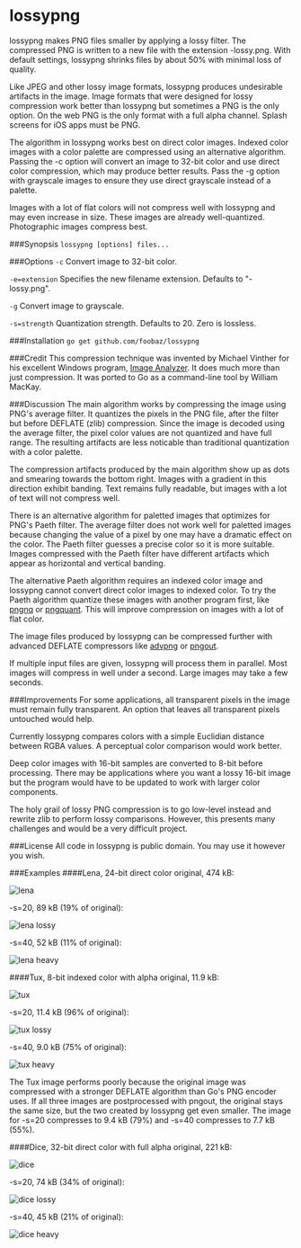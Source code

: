 lossypng
========

lossypng makes PNG files smaller by applying a lossy filter. The compressed PNG
is written to a new file with the extension -lossy.png. With default settings,
lossypng shrinks files by about 50% with minimal loss of quality.

Like JPEG and other lossy image formats, lossypng produces undesirable artifacts
in the image. Image formats that were designed for lossy compression work
better than lossypng but sometimes a PNG is the only option. On the web PNG is
the only format with a full alpha channel. Splash screens for iOS apps must be
PNG.

The algorithm in lossypng works best on direct color images. Indexed color
images with a color palette are compressed using an alternative algorithm.
Passing the -c option will convert an image to 32-bit color and use direct
color compression, which may produce better results. Pass the -g option with
grayscale images to ensure they use direct grayscale instead of a palette.

Images with a lot of flat colors will not compress well with lossypng and may
even increase in size. These images are already well-quantized. Photographic
images compress best.

###Synopsis
`lossypng [options] files...`

###Options
`-c`
Convert image to 32-bit color.

`-e=extension`
Specifies the new filename extension. Defaults to "-lossy.png".

`-g`
Convert image to grayscale.

`-s=strength`
Quantization strength. Defaults to 20. Zero is lossless.

###Installation
`go get github.com/foobaz/lossypng`

###Credit
This compression technique was invented by Michael Vinther for his excellent
Windows program, [Image Analyzer](http://meesoft.logicnet.dk/Analyzer/). It
does much more than just compression. It was ported to Go as a command-line
tool by William MacKay.

###Discussion
The main algorithm works by compressing the image using PNG's average filter. It
quantizes the pixels in the PNG file, after the filter but before DEFLATE (zlib)
compression. Since the image is decoded using the average filter, the pixel
color values are not quantized and have full range. The resulting artifacts are
less noticable than traditional quantization with a color palette.

The compression artifacts produced by the main algorithm show up as dots and
smearing towards the bottom right. Images with a gradient in this direction
exhibit banding. Text remains fully readable, but images with a lot of text will
not compress well.

There is an alternative algorithm for paletted images that optimizes for PNG's
Paeth filter. The average filter does not work well for paletted images because
changing the value of a pixel by one may have a dramatic effect on the color.
The Paeth filter guesses a precise color so it is more suitable. Images
compressed with the Paeth filter have different artifacts which appear as
horizontal and vertical banding.

The alternative Paeth algorithm requires an indexed color image and lossypng
cannot convert direct color images to indexed color. To try the Paeth algorithm
quantize these images with another program first, like
[pngnq](http://pngnq.sourceforge.net/) or [pngquant](http://pngquant.org/).
This will improve compression on images with a lot of flat color.

The image files produced by lossypng can be compressed further with advanced
DEFLATE compressors like
[advpng](http://advancemame.sourceforge.net/comp-readme.html) or
[pngout](http://advsys.net/ken/utils.htm).

If multiple input files are given, lossypng will process them in parallel. Most
images will compress in well under a second. Large images may take a few
seconds.

###Improvements
For some applications, all transparent pixels in the image must remain fully
transparent. An option that leaves all transparent pixels untouched would help.

Currently lossypng compares colors with a simple Euclidian distance between
RGBA values. A perceptual color comparison would work better.

Deep color images with 16-bit samples are converted to 8-bit before processing.
There may be applications where you want a lossy 16-bit image but the
program would have to be updated to work with larger color components.

The holy grail of lossy PNG compression is to go low-level instead and rewrite
zlib to perform lossy comparisons. However, this presents many challenges and
would be a very difficult project.

###License
All code in lossypng is public domain. You may use it however you wish.

###Examples
####Lena, 24-bit direct color
original, 474 kB:

![lena](http://frammish.org/lossypng/lena.png)

-s=20, 89 kB (19% of original):

![lena lossy](http://frammish.org/lossypng/lena-lossy.png)

-s=40, 52 kB (11% of original):

![lena heavy](http://frammish.org/lossypng/lena-heavy.png)

####Tux, 8-bit indexed color with alpha
original, 11.9 kB:

![tux](http://frammish.org/lossypng/Tux.png)

-s=20, 11.4 kB (96% of original):

![tux lossy](http://frammish.org/lossypng/Tux-lossy.png)

-s=40, 9.0 kB (75% of original):

![tux heavy](http://frammish.org/lossypng/Tux-heavy.png)

The Tux image performs poorly because the original image was compressed with
a stronger DEFLATE algorithm than Go's PNG encoder uses. If all three images
are postprocessed with pngout, the original stays the same size, but the two
created by lossypng get even smaller. The image for -s=20 compresses to 9.4 kB
(79%) and -s=40 compresses to 7.7 kB (55%).

####Dice, 32-bit direct color with full alpha
original, 221 kB:

![dice](http://frammish.org/lossypng/dice.png)

-s=20, 74 kB (34% of original):

![dice lossy](http://frammish.org/lossypng/dice-lossy.png)

-s=40, 45 kB (21% of original):

![dice heavy](http://frammish.org/lossypng/dice-heavy.png)
